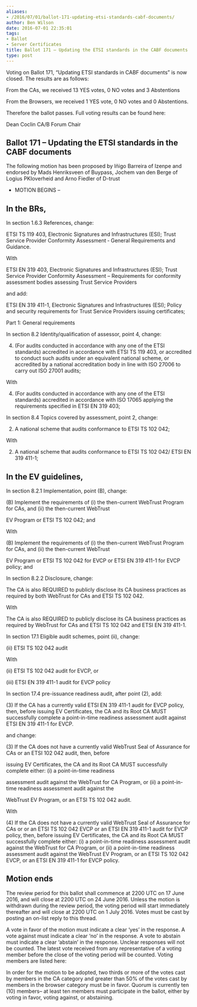 ```yaml
---
aliases:
- /2016/07/01/ballot-171-updating-etsi-standards-cabf-documents/
author: Ben Wilson
date: 2016-07-01 22:35:01
tags:
- Ballot
- Server Certificates
title: Ballot 171 – Updating the ETSI standards in the CABF documents
type: post
---
```


Voting on Ballot 171, “Updating ETSI standards in CABF documents” is now closed. The results are as follows:

From the CAs, we received 13 YES votes, 0 NO votes and 3 Abstentions

From the Browsers, we received 1 YES vote, 0 NO votes and 0 Abstentions.

Therefore the ballot passes.
Full voting results can be found here:

Dean Coclin
CA/B Forum Chair

## Ballot 171 – Updating the ETSI standards in the CABF documents

The following motion has been proposed by Iñigo Barreira of Izenpe and endorsed by Mads Henriksveen of Buypass, Jochem van den Berge of Logius PKIoverheid and Arno Fiedler of D-trust

- MOTION BEGINS –

## In the BRs,

In section 1.6.3 References, change:

ETSI TS 119 403, Electronic Signatures and Infrastructures (ESI); Trust Service Provider Conformity Assessment ‐ General Requirements and Guidance.

With

ETSI EN 319 403, Electronic Signatures and Infrastructures (ESI); Trust Service Provider Conformity Assessment – Requirements for conformity assessment bodies assessing Trust Service Providers

and add:

ETSI EN 319 411-1, Electronic Signatures and Infrastructures (ESI); Policy and security requirements for Trust Service Providers issuing certificates;

Part 1: General requirements

In section 8.2 Identity/qualification of assessor, point 4, change:

4. (For audits conducted in accordance with any one of the ETSI standards) accredited in accordance with ETSI TS 119 403, or accredited to conduct such audits under an equivalent national scheme, or accredited by a national accreditation body in line with ISO 27006 to carry out ISO 27001 audits;

With

4. (For audits conducted in accordance with any one of the ETSI standards) accredited in accordance with ISO 17065 applying the requirements specified in ETSI EN 319 403;

In section 8.4 Topics covered by assessment, point 2, change:

2. A national scheme that audits conformance to ETSI TS 102 042;

With

2. A national scheme that audits conformance to ETSI TS 102 042/ ETSI EN 319 411-1;

## In the EV guidelines,

In section 8.2.1 Implementation, point (B), change:

(B) Implement the requirements of (i) the then-current WebTrust Program for CAs, and (ii) the then-current WebTrust

EV Program or ETSI TS 102 042; and

With

(B) Implement the requirements of (i) the then-current WebTrust Program for CAs, and (ii) the then-current WebTrust

EV Program or ETSI TS 102 042 for EVCP or ETSI EN 319 411-1 for EVCP policy; and

In section 8.2.2 Disclosure, change:

The CA is also REQUIRED to publicly disclose its CA business practices as required by both WebTrust for CAs and ETSI TS 102 042.

With

The CA is also REQUIRED to publicly disclose its CA business practices as required by WebTrust for CAs and ETSI TS 102 042 and ETSI EN 319 411-1.

In section 17.1 Eligible audit schemes, point (ii), change:

(ii) ETSI TS 102 042 audit

With

(ii) ETSI TS 102 042 audit for EVCP, or

(iii) ETSI EN 319 411-1 audit for EVCP policy

In section 17.4 pre-issuance readiness audit, after point (2), add:

(3) If the CA has a currently valid ETSI EN 319 411-1 audit for EVCP policy, then, before issuing EV Certificates, the CA and its Root CA MUST successfully complete a point-in-time readiness assessment audit against ETSI EN 319 411-1 for EVCP.

and change:

(3) If the CA does not have a currently valid WebTrust Seal of Assurance for CAs or an ETSI 102 042 audit, then, before

issuing EV Certificates, the CA and its Root CA MUST successfully complete either: (i) a point-in-time readiness

assessment audit against the WebTrust for CA Program, or (ii) a point-in-time readiness assessment audit against the

WebTrust EV Program, or an ETSI TS 102 042 audit.

With

(4) If the CA does not have a currently valid WebTrust Seal of Assurance for CAs or or an ETSI TS 102 042 EVCP or an ETSI EN 319 411-1 audit for EVCP policy, then, before issuing EV Certificates, the CA and its Root CA MUST successfully complete either: (i) a point-in-time readiness assessment audit against the WebTrust for CA Program, or (ii) a point-in-time readiness assessment audit against the WebTrust EV Program, or an ETSI TS 102 042 EVCP, or an ETSI EN 319 411-1 for EVCP policy.

## Motion ends

The review period for this ballot shall commence at 2200 UTC on 17 June 2016, and will close at 2200 UTC on 24 June 2016. Unless the motion is withdrawn during the review period, the voting period will start immediately thereafter and will close at 2200 UTC on 1 July 2016. Votes must be cast by posting an on-list reply to this thread.

A vote in favor of the motion must indicate a clear ‘yes’ in the response. A vote against must indicate a clear ‘no’ in the response. A vote to abstain must indicate a clear ‘abstain’ in the response. Unclear responses will not be counted. The latest vote received from any representative of a voting member before the close of the voting period will be counted. Voting members are listed here:

In order for the motion to be adopted, two thirds or more of the votes cast by members in the CA category and greater than 50% of the votes cast by members in the browser category must be in favor. Quorum is currently ten (10) members– at least ten members must participate in the ballot, either by voting in favor, voting against, or abstaining.
